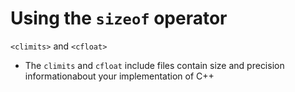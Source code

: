 # Using the `sizeof` operator

`<climits>` and `<cfloat>`

- The `climits` and `cfloat` include files contain size and precision informationabout your implementation of C++
